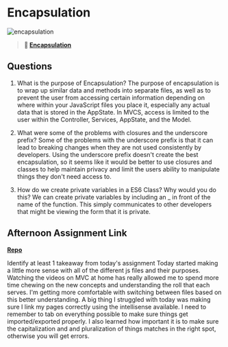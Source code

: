 # Encapsulation

![encapsulation](https://bcw.blob.core.windows.net/public/img/journals/5838157482080222)

> **📖 [Encapsulation](https://codeworksacademy.com/fs-student-guide/resources/wk3/02-Encapsulation)**

## Questions

1. What is the purpose of Encapsulation?
The purpose of encapsulation is to wrap up similar data and methods into separate files, as well as to prevent the user from accessing certain information depending on where within your JavaScript files you place it, especially any actual data that is stored in the AppState. In MVCS, access is limited to the user within the Controller, Services, AppState, and the Model.

2. What were some of the problems with closures and the underscore prefix?
Some of the problems with the underscore prefix is that it can lead to breaking changes when they are not used consistently by developers. Using the underscore prefix doesn't create the best encapsulation, so it seems like it would be better to use closures and classes to help maintain privacy and limit the users ability to manipulate things they don't need access to. 

3. How do we create private variables in a ES6 Class? Why would you do this?
We can create private variables by including an _ in front of the name of the function. This simply communicates to other developers that might be viewing the form that it is private. 

## Afternoon Assignment Link

**[Repo](https://github.com/JordanlDiaz/vendr)**

Identify at least 1 takeaway from today's assignment
Today started making a little more sense with all of the different js files and their purposes. Watching the videos on MVC at home has really allowed me to spend more time chewing on the new concepts and understanding the roll that each serves. I'm getting more comfortable with switching between files based on this better understanding. A big thing I struggled with today was making sure I link my pages correctly using the intellisense available. I need to remember to tab on everything possible to make sure things get imported/exported properly. I also learned how important it is to make sure the capitalization and and pluralization of things matches in the right spot, otherwise you will get errors. 
